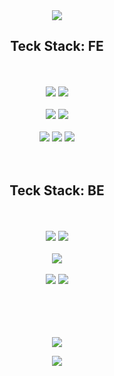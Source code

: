
<div align="center">
  <img src="https://capsule-render.vercel.app/api?type=shark&color=008000&height=400&section=header&text=Welcome%20to%20Gunbro's%20Github%20☺️&fontSize=40&fontColor=fff" />
</div>

<h2 align="center">Teck Stack: FE</h2>
<br/>
<br/>
<div id="frontend" align="center">
  <img src="https://img.shields.io/badge/Javascript-F7DF1E?style=flat-square&logo=Javascript&logoColor=black"/>
  <img src="https://img.shields.io/badge/TypeScript-3178C6?style=flat-square&logo=TypeScript&logoColor=white"/>
  <br/>
  <br/>
  <img src="https://img.shields.io/badge/HTML5-E34F26?style=flat-square&logo=HTML5&logoColor=white"/>
  <img src="https://img.shields.io/badge/CSS3-1572B6?style=flat-square&logo=CSS3&logoColor=white"/>
  <br/>
  <br/>
  <img src="https://img.shields.io/badge/styled_components-DB7093?style=flat-square&logo=styled-components&logoColor=white"/>
  <img src="https://img.shields.io/badge/React-61DAFB?style=flat-square&logo=React&logoColor=black"/>
  <img src="https://img.shields.io/badge/Redux-764ABC?style=flat-square&logo=Redux&logoColor=white"/>
</div>
<br/>
<br/>
<h2 align="center">Teck Stack: BE</h2>
<br/>
<br/>
<div id="backend" align="center">
  <img src="https://img.shields.io/badge/Node.js-339933?style=flat-square&logo=Node.js&logoColor=white"/>
  <img src="https://img.shields.io/badge/Express-000000?style=flat-square&logo=Express&logoColor=white"/>
  <br/>
  <br/>
  <img src="https://img.shields.io/badge/sequelize-52B0E7?style=flat-square&logo=sequelize&logoColor=white"/>
  <br/>
  <br/>
  <img src="https://img.shields.io/badge/mongoDB-47A248?style=flat-square&logo=mongoDB&logoColor=white"/>
  <img src="https://img.shields.io/badge/MySQL-4479A1?style=flat-square&logo=MySQL&logoColor=white"/>
</div>
<br/>
<br/>
<br/>
<br/>
<p align="center">
  <img align="center" src="https://github-readme-stats.vercel.app/api/top-langs/?username=gun-bro98&layout=compact" />
</p>


<div align="center">
  <img src="https://capsule-render.vercel.app/api?type=shark&color=008000&height=200&section=footer" />
</div>
